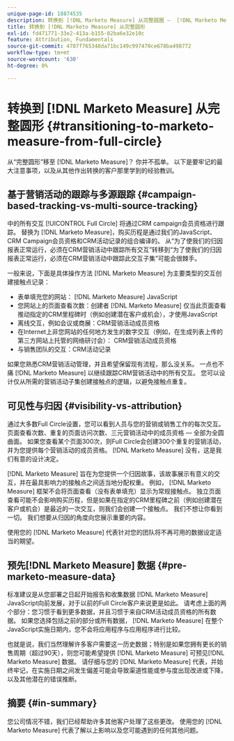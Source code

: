 ```yaml
---
unique-page-id: 18874535
description: 转换到 [!DNL Marketo Measure] 从完整圆圈 —  [!DNL Marketo Measure]
title: 转换到 [!DNL Marketo Measure] 从完整圆形
exl-id: fd471771-33e2-413a-b155-02ba6e32e10c
feature: Attribution, Fundamentals
source-git-commit: 4787f765348da71bc149c997470ce678ba498772
workflow-type: tm+mt
source-wordcount: '630'
ht-degree: 0%

---
```


# 转换到 [!DNL Marketo Measure] 从完整圆形 {#transitioning-to-marketo-measure-from-full-circle}

从“完整圆形”移至 [!DNL Marketo Measure]？ 你并不孤单。 以下是要牢记的最大注意事项，以及从其他作出转换的客户那里学到的经验教训。

## 基于营销活动的跟踪与多源跟踪 {#campaign-based-tracking-vs-multi-source-tracking}

中的所有交互 [!UICONTROL Full Circle] 将通过CRM campaign会员资格进行跟踪。 替换为 [!DNL Marketo Measure]，购买历程是通过我们的JavaScript、CRM Campaign会员资格和CRM活动记录的组合编译的。 从“为了使我们的归因报表正常运行，必须在CRM营销活动中跟踪所有交互”转移到“为了使我们的归因报表正常运行，必须在CRM营销活动中跟踪此交互子集”可能会很棘手。

一般来说，下面是具体操作方法 [!DNL Marketo Measure] 为主要类型的交互创建接触点记录：

* 表单填充您的网站： [!DNL Marketo Measure] JavaScript
* 您网站上的页面查看次数：创建者 [!DNL Marketo Measure] 仅当此页面查看推动指定的CRM里程碑时（例如创建潜在客户或机会），才使用JavaScript
* 离线交互，例如会议或商展：CRM营销活动成员资格
* 在Internet上非您网站的任何地方发生的数字交互（例如，在生成列表上传的第三方网站上托管的网络研讨会）： CRM营销活动成员资格
* 与销售团队的交互：CRM活动记录

如果您熟悉CRM营销活动管理，并且希望保留现有流程，那么没关系。 一点也不痛 [!DNL Marketo Measure] 以继续跟踪CRM营销活动中的所有交互。 您可以设计仅从所需的营销活动子集创建接触点的逻辑，以避免接触点重复。

## 可见性与归因 {#visibility-vs-attribution}

通过大多数Full Circle设置，您可以看到人员与您的营销或销售工作的每次交互。 页面查看次数、重复的页面访问次数、三元营销活动中的成员资格 — 全部为全圆曲面。 如果您查看某个页面300次，则Full Circle会创建300个重复的营销活动，并为您提供每个营销活动的成员资格。 [!DNL Marketo Measure] 没有，这是我们有意的设计决定。

[!DNL Marketo Measure] 旨在为您提供一个归因故事，该故事展示有意义的交互，并在最具影响力的接触点之间适当地分配权重。 例如， [!DNL Marketo Measure] 框架不会将页面查看（没有表单填充）显示为常规接触点。 独立页面查看可能不会影响购买历程，但是如果在指定的CRM里程碑之前（例如创建潜在客户或机会）是最近的一次交互，则我们会创建一个接触点。 我们不想让你看到一切。 我们想要从归因的角度向您展示重要的内容。

使用您的 [!DNL Marketo Measure] 代表针对您的团队将不再可用的数据设定适当的期望。

## 预先[!DNL Marketo Measure] 数据 {#pre-marketo-measure-data}

标准建议是从您部署之日起开始报告和收集数据 [!DNL Marketo Measure] JavaScript向前发展，对于以前的Full Circle客户来说更是如此。 请考虑上面的两个部分：您习惯于看到更多数据，并且习惯于来自CRM活动成员资格的所有数据。 如果您选择包括之前的部分或所有数据， [!DNL Marketo Measure] 在整个JavaScript实施日期内，您不会将应用程序与应用程序进行比较。

也就是说，我们当然理解许多客户需要这一历史数据；特别是如果您拥有更长的销售周期（超过90天），则您可能希望提供 [!DNL Marketo Measure] 可预见[!DNL Marketo Measure] 数据。 请仔细与您的 [!DNL Marketo Measure] 代表，并始终牢记，在实施日期之间发生偏差可能会导致渠道性能或参与度出现改进或下降，以及其他潜在的错误推断。

## 摘要 {#in-summary}

您公司情况不错，我们已经帮助许多其他客户处理了这些更改。 使用您的 [!DNL Marketo Measure] 代表了解以上影响以及您可能遇到的任何其他问题。

